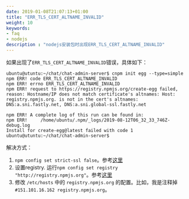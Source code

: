 ```yaml
---
date: 2019-01-08T21:07:13+01:00
title: "ERR_TLS_CERT_ALTNAME_INVALID"
weight: 10
keywords:
- faq
- nodejs
description : "nodejs安装包时出现ERR_TLS_CERT_ALTNAME_INVALID"
---
```



如果出现了`ERR_TLS_CERT_ALTNAME_INVALID`错误，具体如下：


```
ubuntu@utuntu:~/chat/chat-admin-server$ cnpm init egg --type=simple
npm ERR! code ERR_TLS_CERT_ALTNAME_INVALID
npm ERR! errno ERR_TLS_CERT_ALTNAME_INVALID
npm ERR! request to https://registry.npmjs.org/create-egg failed, reason: Hostname/IP does not match certificate's altnames: Host: registry.npmjs.org. is not in the cert's altnames: DNS:a.sni.fastly.net, DNS:a.sni.global-ssl.fastly.net

npm ERR! A complete log of this run can be found in:
npm ERR!     /home/ubuntu/.npm/_logs/2019-08-12T06_32_33_746Z-debug.log
Install for create-egg@latest failed with code 1
ubuntu@utuntu:~/chat/chat-admin-server$ 
```

解决方式：

1. `npm config set strict-ssl false`。参考[这里](https://blog.csdn.net/Lianxingjie_1024/article/details/80275618)
2. 设置registry. 运行`npm config set registry "http://registry.npmjs.org"`。参考[这里](https://stackoverflow.com/questions/52129097/npm-err-code-err-tls-cert-altname-invalid)
3. 修改 `/etc/hosts` 中的 `registry.npmjs.org` 的配置。比如，我是注释掉 `#151.101.16.162 registry.npmjs.org`。

